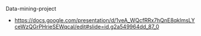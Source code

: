 Data-mining-project
* https://docs.google.com/presentation/d/1veA_WQcfRRx7hQnE8qklmsLYceWzQGrPHrieSEWqcaI/edit#slide=id.g2a549964dd_87_0
